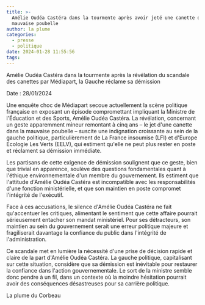 ```yaml
---
title: >-
  Amélie Oudéa Castéra dans la tourmente après avoir jeté une canette dans la
  mauvaise poubelle
author: la plume
categories:
  - presse
  - politique
date: 2024-01-28 11:55:56
tags:
---
```

Amélie Oudéa Castéra dans la tourmente après la révélation du scandale des canettes par Médiapart, la Gauche réclame sa démission

Date : 28/01/2024

Une enquête choc de Médiapart secoue actuellement la scène politique française en exposant un épisode compromettant impliquant la Ministre de l'Éducation et des Sports, Amélie Oudéa Castéra. La révélation, concernant un geste apparemment mineur remontant à cinq ans – le jet d'une canette dans la mauvaise poubelle – suscite une indignation croissante au sein de la gauche politique, particulièrement de La France insoumise (LFI) et d'Europe Écologie Les Verts (EELV), qui estiment qu'elle ne peut plus rester en poste et réclament sa démission immédiate.

Les partisans de cette exigence de démission soulignent que ce geste, bien que trivial en apparence, soulève des questions fondamentales quant à l'éthique environnementale d'un membre du gouvernement. Ils estiment que l'attitude d'Amélie Oudéa Castéra est incompatible avec les responsabilités d'une fonction ministérielle, et que son maintien en poste compromet l'intégrité de l'exécutif.

Face à ces accusations, le silence d'Amélie Oudéa Castéra ne fait qu'accentuer les critiques, alimentant le sentiment que cette affaire pourrait sérieusement entacher son mandat ministériel. Pour ses détracteurs, son maintien au sein du gouvernement serait une erreur politique majeure et fragiliserait davantage la confiance du public dans l'intégrité de l'administration.

Ce scandale met en lumière la nécessité d'une prise de décision rapide et claire de la part d'Amélie Oudéa Castéra. La gauche politique, capitalisant sur cette situation, considère que sa démission est inévitable pour restaurer la confiance dans l'action gouvernementale. Le sort de la ministre semble donc pendre à un fil, dans un contexte où la moindre hésitation pourrait avoir des conséquences désastreuses pour sa carrière politique.



La plume du Corbeau
